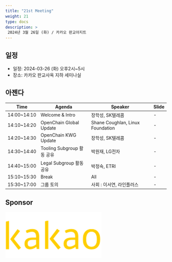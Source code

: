 ```yaml
---
title: "21st Meeting"
weight: 21
type: docs
description: >
 2024년 3월 26일 (화) / 카카오 판교아지트
---
```


## 일정

* 일정: 2024-03-26 (화) 오후2시~5시
* 장소: 카카오 판교사옥 지하 세미나실

## 아젠다

| Time | Agenda           | Speaker | Slide |
|----|-----------------|------|------|
| 14:00~14:10 | Welcome & Intro | 장학성, SK텔레콤 | -   |
| 14:10~14:20 | OpenChain Global Update  | 	Shane Coughlan, Linux Foundation | - |
| 14:20~14:30 | OpenChain KWG Update  | 장학성, SK텔레콤 | - |
| 14:30~14:40 | Tooling Subgroup 활동 공유 | 박원재, LG전자 |  -  |
| 14:40~15:00 | Legal Subgroup 활동 공유 | 박정숙, ETRI | - |
| 15:10~15:30 | Break  | All | -  |
| 15:30~17:00 | 그룹 토의 | 사회 : 이서연, 라인플러스 |  -  |


## Sponsor

![](kakao.png)

